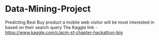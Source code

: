 # Data-Mining-Project
Predicting Best Buy product a mobile web visitor will be most interested in based on their search query
The Kaggle link - https://www.kaggle.com/c/acm-sf-chapter-hackathon-big
